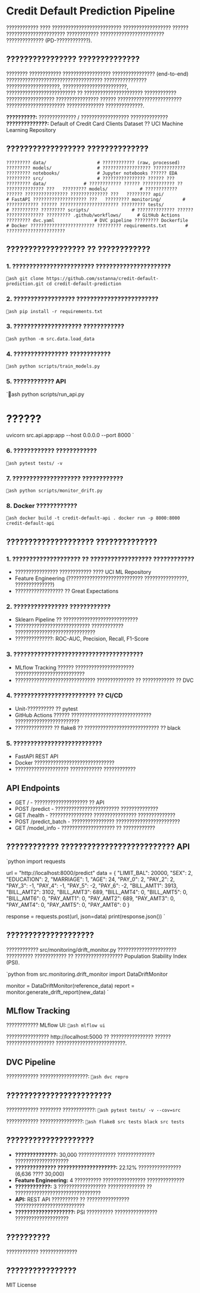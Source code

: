 # Credit Default Prediction Pipeline

???????????? ???? ?????????????????????????? ?????????????????? ?????? ?????????????????????? ???????????? ???????????????????????? ?????????????? (PD-????????????).

## ???????????????? ??????????????

???????? ???????????? ?????????????????? ???????????????? (end-to-end) ???????????????????????????????????? ???????????????? ????????????????????, ????????????????????????, ?????????????????????????? ?? ?????????????????????? ???????????? ?????????????????? ???????????????? ?????? ???????????????????????? ?????????????????????? ?????????????? ??????????????.

**??????????:** ?????????????? / ?????????????????? ??????????????  
**??????????????:** Default of Credit Card Clients Dataset ?? UCI Machine Learning Repository

## ?????????????????? ??????????????

`
????????? data/                   # ???????????? (raw, processed)
????????? models/                 # ?????????????????? ????????????
????????? notebooks/              # Jupyter notebooks ?????? EDA
????????? src/                    # ???????????????? ??????
???   ????????? data/              # ???????????? ?????? ???????????? ?? ??????????????
???   ????????? models/            # ???????????? ?????? ???????????????? ??????????????
???   ????????? api/               # FastAPI ????????????????????
???   ????????? monitoring/        # ???????????? ?????? ??????????????????????
????????? tests/                  # ??????????
????????? scripts/                # ?????????????? ?????? ??????????????
????????? .github/workflows/      # GitHub Actions
????????? dvc.yaml               # DVC pipeline
????????? Dockerfile             # Docker ????????????????????????
????????? requirements.txt       # ??????????????????????
`

## ?????????????????? ?? ????????????

### 1. ???????????????????????? ??????????????????????
`ash
git clone https://github.com/sstanna/credit-default-prediction.git
cd credit-default-prediction
`

### 2. ?????????????????? ????????????????????????
`ash
pip install -r requirements.txt
`

### 3. ???????????????????? ????????????
`ash
python -m src.data.load_data
`

### 4. ???????????????? ????????????
`ash
python scripts/train_models.py
`

### 5. ???????????? API
`ash
python scripts/run_api.py
# ??????
uvicorn src.api.app:app --host 0.0.0.0 --port 8000
`

### 6. ???????????? ????????????
`ash
pytest tests/ -v
`

### 7. ???????????????????? ????????????
`ash
python scripts/monitor_drift.py
`

### 8. Docker ????????????
`ash
docker build -t credit-default-api .
docker run -p 8000:8000 credit-default-api
`

## ???????????????????? ??????????????

### 1. ???????????????????? ?? ?????????????????? ????????????
- ???????????????? ???????????? ???? UCI ML Repository
- Feature Engineering (???????????????????????????? ????????????????, ??????????????)
- ?????????????????? ?? Great Expectations

### 2. ???????????????? ????????????
- Sklearn Pipeline ?? ????????????????????????????
- ???????????????????????????? ???????????? ??????????????????????????????
- ??????????????: ROC-AUC, Precision, Recall, F1-Score

### 3. ??????????????????????????????????????
- MLflow Tracking ?????? ?????????????????????? ??????????????????????????
- ?????????????????????????????? ?????????????? ?? ???????????? ?? DVC

### 4. ???????????????????????? ?? CI/CD
- Unit-?????????? ?? pytest
- GitHub Actions ?????? ?????????????????????????????? ????????????????????????
- ?????????????? ?? flake8 ?? ???????????????????????????? ?? black

### 5. ??????????????????????????
- FastAPI REST API
- Docker ??????????????????????????????
- ???????????????????? ???????????? ????????????

## API Endpoints

- GET / - ???????????????????? ?? API
- POST /predict - ???????????????????????? ??????????????
- GET /health - ???????????????? ???????????????? ??????????????
- POST /predict_batch - ???????????????? ????????????????????????
- GET /model_info - ???????????????????? ?? ????????????

## ???????????? ?????????????????????????? API

`python
import requests

url = "http://localhost:8000/predict"
data = {
    "LIMIT_BAL": 20000,
    "SEX": 2,
    "EDUCATION": 2,
    "MARRIAGE": 1,
    "AGE": 24,
    "PAY_0": 2,
    "PAY_2": 2,
    "PAY_3": -1,
    "PAY_4": -1,
    "PAY_5": -2,
    "PAY_6": -2,
    "BILL_AMT1": 3913,
    "BILL_AMT2": 3102,
    "BILL_AMT3": 689,
    "BILL_AMT4": 0,
    "BILL_AMT5": 0,
    "BILL_AMT6": 0,
    "PAY_AMT1": 0,
    "PAY_AMT2": 689,
    "PAY_AMT3": 0,
    "PAY_AMT4": 0,
    "PAY_AMT5": 0,
    "PAY_AMT6": 0
}

response = requests.post(url, json=data)
print(response.json())
`

## ????????????????????

???????????? src/monitoring/drift_monitor.py ?????????????????????? ?????????? ???????????? ?? ?????????????????? Population Stability Index (PSI).

`python
from src.monitoring.drift_monitor import DataDriftMonitor

monitor = DataDriftMonitor(reference_data)
report = monitor.generate_drift_report(new_data)
`

## MLflow Tracking

???????????? MLflow UI:
`ash
mlflow ui
`

???????????????? http://localhost:5000 ?? ???????????????? ?????? ?????????????????? ??????????????????????????.

## DVC Pipeline

???????????? ??????????????????:
`ash
dvc repro
`

## ????????????????????????

???????????? ???????? ????????????:
`ash
pytest tests/ -v --cov=src
`

???????????? ????????????????:
`ash
flake8 src tests
black src tests
`

## ????????????????????

- **??????????????:** 30,000 ?????????????? ?????????????? ????????????????????
- **?????????????? ????????????????????:** 22.12% ???????????????? (6,636 ???? 30,000)
- **Feature Engineering:** 4 ?????????? ???????????????? ??????????????
- **????????????:** 3 ?????????????????? ?????????????? ?? ????????????????????????????????
- **API:** REST API ?????????? ?? ???????????????? ??????????????????????????
- **????????????????????:** PSI ?????????? ???????????????? ????????????????????

## ??????????

???????????? ??????????????

## ????????????????

MIT License
